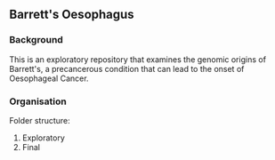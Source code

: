 ## Barrett's Oesophagus

### Background 
This is an exploratory repository that examines the genomic origins of Barrett's, a precancerous condition that can lead to the onset of Oesophageal Cancer. 

### Organisation 
Folder structure: 
1. Exploratory
2. Final
